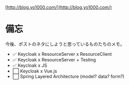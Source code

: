 [http://blog.yo1000.com/](http://blog.yo1000.com/)

# 備忘
今後、ポストのネタにしようと思っているものたちのメモ。

- :white_check_mark:   Keycloak x ResourceServer x ResourceClient
- :white_check_mark:   Keycloak x ResourceServer + Testing
- :white_check_mark:   Keycloak x JS
- :white_large_square: Keycloak x Vue.js
- :white_large_square: Spring Layered Architecture (model? data? form?)

